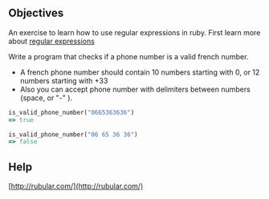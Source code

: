 ## Objectives

An exercise to learn how to use regular expressions in ruby. First learn more about [regular expressions](http://en.wikipedia.org/wiki/Regular_expression)


Write a program that checks if a phone number is a valid french number.
* A french phone number should contain 10 numbers starting with 0, or 12 numbers starting with +33
* Also you can accept phone number with delimiters between numbers (space, or "-" ).

```ruby
is_valid_phone_number("0665363636")
=> true

is_valid_phone_number("06 65 36 36")
=> false
```

## Help
[http://rubular.com/](http://rubular.com/)